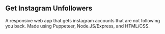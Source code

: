 ## Get Instagram Unfollowers

A responsive web app that gets instagram accounts that are not following you back. Made using Puppeteer, Node.JS/Express, and HTML/CSS. 
